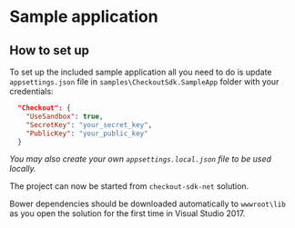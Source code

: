 # Sample application

## How to set up

To set up the included sample application all you need to do is update `appsettings.json` file in `samples\CheckoutSdk.SampleApp` folder with your credentials:

```json
  "Checkout": {
    "UseSandbox": true,
    "SecretKey": "your_secret_key",
    "PublicKey": "your_public_key"
  }
```

*You may also create your own `appsettings.local.json` file to be used locally.*

The project can now be started from `checkout-sdk-net` solution. 

Bower dependencies should be downloaded automatically to `wwwroot\lib` as you open the solution for the first time in Visual Studio 2017.